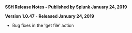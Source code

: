 **SSH Release Notes - Published by Splunk January 24, 2019**


**Version 1.0.47 - Released January 24, 2019**

* Bug fixes in the 'get file' action

